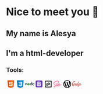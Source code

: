 
# Nice to meet you 👋
## My name is Alesya
## I'm a html-developer



### Tools:


<img align="left" alt="HTML5" src='./src/img/icons8-html-5.svg' width="26px"/>
<img align="left" alt="css3" src='./src/img/icons8-css3.svg' width="26px"/>
<img align="left" alt="nodeJs" src='./src/img/icons8-nodejs.svg' width="26px"/>
<img align="left" alt="bootstrap" src='./src/img/icons8-bootstrap.svg' width="25px"/>
<img align="left" alt="git" src='./src/img/icons8-git-в-квадрате.svg' width="26px"/>
<img align="left" alt="sass" src='./src/img/icons8-sass.svg' width="26px"/>
<img align="left" alt="wordpress" src='./src/img/icons8-wordpress-simple.svg' width="26px"/>
<img align="left" alt="gulp" src='./src/img/gulp.svg' width="26px" height="26px"/>

